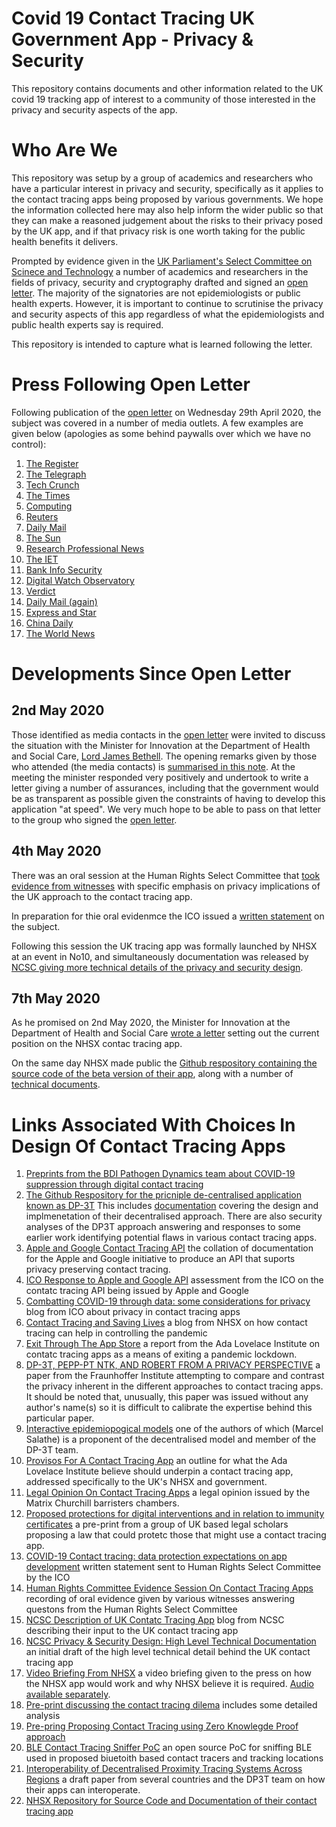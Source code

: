 # Covid 19 Contact Tracing UK Government App - Privacy & Security
This repository contains documents and other information related to the UK covid 19 tracking app of interest to a community of those interested in the privacy and security aspects of the app.
# Who Are We
This repository was setup by a group of academics and researchers who have a particular interest in privacy and security, specifically as it applies to the contact tracing apps being proposed by various governments.  We hope the information collected here may also help inform the wider public so that they can make a reasoned judgement about the risks to their privacy posed by the UK app, and if that privacy risk is one worth taking for the public health benefits it delivers.

Prompted by evidence given in the [UK Parliament's Select Committee on Scinece and Technology](https://committees.parliament.uk/committee/135/science-and-technology-committee-commons/news/146111/committee-holds-evidence-session-on-the-easing-of-coronavirus-lockdown-measures/) a number of academics and researchers in the fields of privacy, security and cryptography drafted and signed an [open letter](Joint%20Statement.pdf).  The majority of the signatories are not epidemiologists or public health experts.  However, it is important to continue to scrutinise the privacy and security aspects of this app regardless of what the epidemiologists and public health experts say is required.

This repository is intended to capture what is learned following the letter.

# Press Following Open Letter
Following publication of the [open letter](Joint%20Statement.pdf) on Wednesday 29th April 2020, the subject was covered in a number of media outlets.  A few examples are given below (apologies as some behind paywalls over which we have no control):
1. [The Register](https://www.theregister.co.uk/2020/04/29/academics_open_letter_nhs_coronavirus_app/)
1. [The Telegraph](https://www.telegraph.co.uk/technology/2020/04/29/contact-tracing-apps-could-turn-britain-surveillance-state-academics/)
1. [Tech Crunch](https://techcrunch.com/2020/04/29/uk-privacy-and-security-experts-warn-over-coronavirus-app-mission-creep/)
1. [The Times](https://www.thetimes.co.uk/article/covid-19-tracing-app-ready-in-weeks-mps-told-7h3t5lzl2)
1. [Computing](https://www.computing.co.uk/news/4014602/privacy-experts-express-concern-nhsx-covid-19-contact-tracing-app)
1. [Reuters](https://www.reuters.com/article/us-health-coronavirus-britain-apps-idUSKBN22C2K0) 
1. [Daily Mail](https://www.reuters.com/article/us-health-coronavirus-britain-apps-idUSKBN22C2K0) 
1. [The Sun](https://www.researchprofessionalnews.com/rr-news-uk-innovation-2020-4-cybersecurity-researchers-raise-concerns-over-covid-19-app/) 
1. [Research Professional News](https://www.researchprofessionalnews.com/rr-news-uk-innovation-2020-4-cybersecurity-researchers-raise-concerns-over-covid-19-app/)
1. [The IET](https://eandt.theiet.org/content/articles/2020/04/academics-voice-concerns-about-uk-contact-tracing-app-plans/)
1. [Bank Info Security](https://www.bankinfosecurity.com/contact-tracing-privacy-apple-google-refuse-to-budge-a-14186)
1. [Digital Watch Observatory](https://www.verdict.co.uk/nhs-contact-tracing-app-transparency/)
1. [Verdict](https://www.verdict.co.uk/nhs-contact-tracing-app-transparency/)
1. [Daily Mail (again)](https://www.dailymail.co.uk/sciencetech/article-8265197/Apple-Google-push-UK-coronavirus-tracing-app-expert-warns.html) 
1. [Express and Star](https://www.expressandstar.com/news/uk-news/2020/04/29/experts-express-surveillance-concerns-over-coronavirus-contact-tracing-app/)
1. [China Daily](https://global.chinadaily.com.cn/a/202004/30/WS5eaa29e4a310a8b241152d9b.html)
1. [The World News](https://twnews.co.uk/gb-news/apple-and-google-begin-testing-app-that-warns-users-they-may-have-been-infected-with-coronavirus)
# Developments Since Open Letter
## 2nd May 2020
Those identified as media contacts in the [open letter](Joint%20Statement.pdf) were invited to discuss the situation with the Minister for Innovation at the Department of Health and Social Care, [Lord James Bethell](https://en.wikipedia.org/wiki/James_Bethell,_5th_Baron_Bethell).
The opening remarks given by those who attended (the media contacts) is [summarised in this note](DIscussion%20of%20Privacy%20Risk%20In%20NHSX%20App.pdf).
At the meeting the minister responded very positively and undertook to write a letter giving a number of assurances, including that the government would be as transparent as possible given the constraints of having to develop this application "at speed".  We very much hope to be able to pass on that letter to the group who signed the [open letter](Joint%20Statement.pdf).
## 4th May 2020
There was an oral session at the Human Rights Select Committee that [took evidence from witnesses](https://parliamentlive.tv/Event/Index/6f0f52cf-9fda-4785-bf63-af156d18b6c7) with specific emphasis on privacy implications of the UK approach to the contact tracing app.

In preparation for thie oral evidenmce the ICO issued a [written statement](https://ico.org.uk/media/for-organisations/documents/2617676/ico-contact-tracing-recommendations.pdf) on the subject.

Following this session the UK tracing app was formally launched by NHSX at an event in No10, and simultaneously documentation was released by [NCSC giving more technical details of the privacy and security design](https://www.ncsc.gov.uk/files/NHS-app-security-paper%20V0.1.pdf).
## 7th May 2020
As he promised on 2nd May 2020, the Minister for Innovation at the Department of Health and Social Care [wrote a letter](Letter%20on%20the%20NHSx%20App%20from%20PS(I)%20.pdf) setting out the current position on the NHSX contac tracing app.

On the same day NHSX made public the [Github respository containing the source code of the beta version of their app](https://github.com/NHSX), along with a number of [technical documents](https://github.com/nhsx/COVID-19-app-Documentation-BETA).

# Links Associated With Choices In Design Of Contact Tracing Apps
1. [Preprints from the BDI Pathogen Dynamics team about COVID-19 suppression through digital contact tracing](https://github.com/BDI-pathogens/covid-19_instant_tracing)
1. [The Github Respository for the pricniple de-centralised application known as DP-3T](https://github.com/DP-3T) This includes [documentation](https://github.com/DP-3T/documents) covering the design and implmenetation of their decentralised approach.  There are also security analyses of the DP3T approach answering and responses to some earlier work identifying potential flaws in various contact tracing apps.
1. [Apple and Google Contact Tracing API](https://www.apple.com/covid19/contacttracing) the collation of documentation for the Apple and Google initiative to produce an API that suports privacy preserving contact tracing.
1. [ICO Response to Apple and Google API](https://ico.org.uk/media/about-the-ico/documents/2617653/apple-google-api-opinion-final-april-2020.pdf) assessment from the ICO on the contatc tracing API being issued by Apple and Google
1. [Combatting COVID-19 through data: some considerations for privacy](https://ico.org.uk/about-the-ico/news-and-events/news-and-blogs/2020/04/combatting-covid-19-through-data-some-considerations-for-privacy/) blog from ICO about privacy in contact tracing apps
1. [Contact Tracing and Saving Lives](https://www.nhsx.nhs.uk/blogs/digital-contact-tracing-protecting-nhs-and-saving-lives/) a blog from NHSX on how contact tracing can help in controlling the pandemic
1. [Exit Through The App Store](https://www.adalovelaceinstitute.org/wp-content/uploads/2020/04/Ada-Lovelace-Institute-Rapid-Evidence-Review-Exit-through-the-App-Store-April-2020-2.pdf) a report from the Ada Lovelace Institute on contatc tracing apps as a means of exiting a pandemic lockdown.
1. [DP-3T, PEPP-PT NTK, AND ROBERT FROM A PRIVACY PERSPECTIVE](https://eprint.iacr.org/2020/489.pdf) a paper from the Fraunhoffer Institute attempting to compare and contrast the privacy inherent in the different approaches to contact tracing apps. It should be noted that, unusually, this paper was issued without any author's name(s) so it is difficult to calibrate the expertise behind this particular paper.
1. [Interactive epidemiopogical models](https://ncase.me/covid-19/) one of the authors of which (Marcel Salathe) is a proponent of the decentralised model and member of the DP-3T team.
1. [Provisos For A Contact Tracing App](https://www.adalovelaceinstitute.org/wp-content/uploads/2020/05/Ada-Lovelace-Institute-Provisos-for-a-Contact-Tracing-App-4-May-2020.pdf) an outline for what the Ada Lovelace Institute believe should underpin a contact tracing app, addressed specifically to the UK's NHSX and government.
1. [Legal Opinion On Contact Tracing Apps](https://www.matrixlaw.co.uk/wp-content/uploads/2020/05/Covid-19-tech-responses-opinion-30-April-2020.pdf) a legal opinion issued by the Matrix Churchill barristers chambers.
1. [Proposed protections for digital interventions and in relation to immunity certificates](https://osf.io/preprints/lawarxiv/yc6xu/) a pre-print from a group of UK based legal scholars proposing a law that could protetc those that might use a contact tracing app.
1. [COVID-19 Contact tracing: data protection expectations on app development](https://ico.org.uk/media/for-organisations/documents/2617676/ico-contact-tracing-recommendations.pdf) written statement sent to Human Rights Select Committee by the ICO
1. [Human Rights Committee Evidence Session On Contact Tracing Apps](https://parliamentlive.tv/Event/Index/6f0f52cf-9fda-4785-bf63-af156d18b6c7) recording of oral evidence given by various witnesses answering questons from the Human Rights Select Committee 
1. [NCSC Description of UK Contatc Tracing App](https://www.ncsc.gov.uk/news/ncsc-provide-expertise-nhs-covid-19-app) blog from NCSC describing their input to the UK contact tracing app
1. [NCSC Privacy & Security Design: High Level Technical Documentation](https://www.ncsc.gov.uk/files/NHS-app-security-paper%20V0.1.pdf) an initial draft of the high level technical detail behind the UK contact tracing app
1. [Video Briefing From NHSX](https://www.dropbox.com/s/5iiwwf8mkql87mx/2020-05-04%20Video%20-%20The%20NHS%20app%20and%20how%20it%20can%20help.mp4?dl=0) a video briefing given to the press on how the NHSX app would work and why NHSX believe it is required.  [Audio available separately](https://www.dropbox.com/s/ryw709z2j5b3zov/2020-05-04%20Audio%20-%20The%20NHS%20app%20and%20how%20it%20can%20help.m4a?dl=0).
1. [Pre-print discussing the contact tracing dilema](https://eprint.iacr.org/2020/531.pdf) includes some detailed analysis
1. [Pre-pring Proposing Contact Tracing using Zero Knowlegde Proof approach](https://eprint.iacr.org/2020/528.pdf)
1. [BLE Contact Tracing Sniffer PoC](https://github.com/oseiskar/corona-sniffer) an open source PoC for sniffing BLE used in proposed biuetoith based contact tracers and tracking locations
1. [Interoperability of Decentralised Proximity Tracing Systems Across Regions](https://drive.google.com/file/d/1mGfE7rMKNmc51TG4ceE9PHEggN8rHOXk/edit) a draft paper from several countries and the DP3T team on how their apps can interoperate.
1. [NHSX Repository for Source Code and Documentation of their contact tracing app](https://github.com/nhsx)
